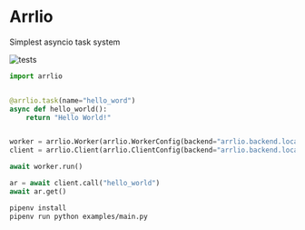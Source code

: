 # Arrlio
Simplest asyncio task system

![tests](https://github.com/levsh/arrlio/workflows/tests/badge.svg)

```python
import arrlio


@arrlio.task(name="hello_word")
async def hello_world():
    return "Hello World!"


worker = arrlio.Worker(arrlio.WorkerConfig(backend="arrlio.backend.local"))
client = arrlio.Client(arrlio.ClientConfig(backend="arrlio.backend.local"))

await worker.run()

ar = await client.call("hello_world")
await ar.get()
```

```bash
pipenv install
pipenv run python examples/main.py
```

